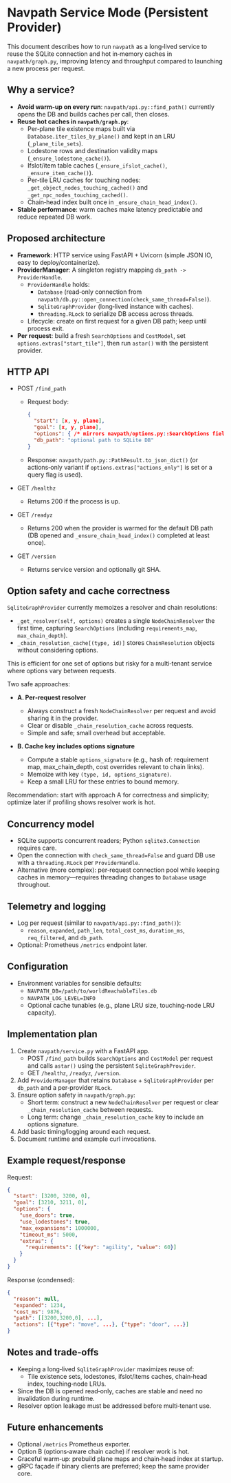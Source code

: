 # Navpath Service Mode (Persistent Provider)

This document describes how to run `navpath` as a long‑lived service to reuse the SQLite connection and hot in‑memory caches in `navpath/graph.py`, improving latency and throughput compared to launching a new process per request.

## Why a service?

- **Avoid warm‑up on every run**: `navpath/api.py::find_path()` currently opens the DB and builds caches per call, then closes.
- **Reuse hot caches in `navpath/graph.py`**:
  - Per‑plane tile existence maps built via `Database.iter_tiles_by_plane()` and kept in an LRU (`_plane_tile_sets`).
  - Lodestone rows and destination validity maps (`_ensure_lodestone_cache()`).
  - Ifslot/item table caches (`_ensure_ifslot_cache()`, `_ensure_item_cache()`).
  - Per‑tile LRU caches for touching nodes: `_get_object_nodes_touching_cached()` and `_get_npc_nodes_touching_cached()`.
  - Chain‑head index built once in `_ensure_chain_head_index()`.
- **Stable performance**: warm caches make latency predictable and reduce repeated DB work.

## Proposed architecture

- **Framework**: HTTP service using FastAPI + Uvicorn (simple JSON IO, easy to deploy/containerize).
- **ProviderManager**: A singleton registry mapping `db_path -> ProviderHandle`.
  - `ProviderHandle` holds:
    - `Database` (read‑only connection from `navpath/db.py::open_connection(check_same_thread=False)`).
    - `SqliteGraphProvider` (long‑lived instance with caches).
    - `threading.RLock` to serialize DB access across threads.
  - Lifecycle: create on first request for a given DB path; keep until process exit.
- **Per request**: build a fresh `SearchOptions` and `CostModel`, set `options.extras["start_tile"]`, then run `astar()` with the persistent provider.

## HTTP API

- POST `/find_path`
  - Request body:
    ```json
    {
      "start": [x, y, plane],
      "goal": [x, y, plane],
      "options": { /* mirrors navpath/options.py::SearchOptions fields and extras */ },
      "db_path": "optional path to SQLite DB"
    }
    ```
  - Response: `navpath/path.py::PathResult.to_json_dict()` (or actions‑only variant if `options.extras["actions_only"]` is set or a query flag is used).

- GET `/healthz`
  - Returns 200 if the process is up.

- GET `/readyz`
  - Returns 200 when the provider is warmed for the default DB path (DB opened and `_ensure_chain_head_index()` completed at least once).

- GET `/version`
  - Returns service version and optionally git SHA.

## Option safety and cache correctness

`SqliteGraphProvider` currently memoizes a resolver and chain resolutions:
- `_get_resolver(self, options)` creates a single `NodeChainResolver` the first time, capturing `SearchOptions` (including `requirements_map`, `max_chain_depth`).
- `_chain_resolution_cache[(type, id)]` stores `ChainResolution` objects without considering options.

This is efficient for one set of options but risky for a multi‑tenant service where options vary between requests.

Two safe approaches:

- **A. Per‑request resolver**
  - Always construct a fresh `NodeChainResolver` per request and avoid sharing it in the provider.
  - Clear or disable `_chain_resolution_cache` across requests.
  - Simple and safe; small overhead but acceptable.

- **B. Cache key includes options signature**
  - Compute a stable `options_signature` (e.g., hash of: requirement map, max_chain_depth, cost overrides relevant to chain links).
  - Memoize with key `(type, id, options_signature)`.
  - Keep a small LRU for these entries to bound memory.

Recommendation: start with approach A for correctness and simplicity; optimize later if profiling shows resolver work is hot.

## Concurrency model

- SQLite supports concurrent readers; Python `sqlite3.Connection` requires care.
- Open the connection with `check_same_thread=False` and guard DB use with a `threading.RLock` per `ProviderHandle`.
- Alternative (more complex): per‑request connection pool while keeping caches in memory—requires threading changes to `Database` usage throughout.

## Telemetry and logging

- Log per request (similar to `navpath/api.py::find_path()`):
  - `reason`, `expanded`, `path_len`, `total_cost_ms`, `duration_ms`, `req_filtered`, and `db_path`.
- Optional: Prometheus `/metrics` endpoint later.

## Configuration

- Environment variables for sensible defaults:
  - `NAVPATH_DB=/path/to/worldReachableTiles.db`
  - `NAVPATH_LOG_LEVEL=INFO`
  - Optional cache tunables (e.g., plane LRU size, touching‑node LRU capacity).

## Implementation plan

1. Create `navpath/service.py` with a FastAPI app.
   - POST `/find_path` builds `SearchOptions` and `CostModel` per request and calls `astar()` using the persistent `SqliteGraphProvider`.
   - GET `/healthz`, `/readyz`, `/version`.
2. Add `ProviderManager` that retains `Database` + `SqliteGraphProvider` per `db_path` and a per‑provider `RLock`.
3. Ensure option safety in `navpath/graph.py`:
   - Short term: construct a new `NodeChainResolver` per request or clear `_chain_resolution_cache` between requests.
   - Long term: change `_chain_resolution_cache` key to include an options signature.
4. Add basic timing/logging around each request.
5. Document runtime and example curl invocations.

## Example request/response

Request:
```json
{
  "start": [3200, 3200, 0],
  "goal": [3210, 3211, 0],
  "options": {
    "use_doors": true,
    "use_lodestones": true,
    "max_expansions": 1000000,
    "timeout_ms": 5000,
    "extras": {
      "requirements": [{"key": "agility", "value": 60}]
    }
  }
}
```

Response (condensed):
```json
{
  "reason": null,
  "expanded": 1234,
  "cost_ms": 9876,
  "path": [[3200,3200,0], ...],
  "actions": [{"type": "move", ...}, {"type": "door", ...}]
}
```

## Notes and trade‑offs

- Keeping a long‑lived `SqliteGraphProvider` maximizes reuse of:
  - Tile existence sets, lodestones, ifslot/items caches, chain‑head index, touching‑node LRUs.
- Since the DB is opened read‑only, caches are stable and need no invalidation during runtime.
- Resolver option leakage must be addressed before multi‑tenant use.

## Future enhancements

- Optional `/metrics` Prometheus exporter.
- Option B (options‑aware chain cache) if resolver work is hot.
- Graceful warm‑up: prebuild plane maps and chain‑head index at startup.
- gRPC façade if binary clients are preferred; keep the same provider core.
